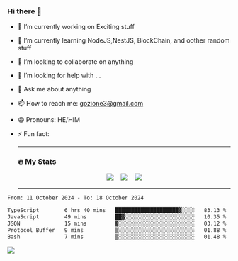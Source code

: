 ### Hi there 👋

<!--
**charlieScript/charlieScript** is a ✨ _special_ ✨ repository because its `README.md` (this file) appears on your GitHub profile.

Here are some ideas to get you started: -->

- 🔭 I’m currently working on Exciting stuff
- 🌱 I’m currently learning NodeJS,NestJS, BlockChain, and oother random stuff
- 👯 I’m looking to collaborate on anything
- 🤔 I’m looking for help with ...
- 💬 Ask me about anything
- 📫 How to reach me: gozione3@gmail.com
- 😄 Pronouns: HE/HIM
- ⚡ Fun fact:


  ---

  ### :fire: My Stats

  <div id="stats" align="center">
  <img src="http://github-readme-streak-stats.herokuapp.com?user=charlieScript&theme=dark&date_format=M%20j%5B%2C%20Y%5D" />&nbsp;&nbsp;&nbsp;
  <img src="https://github-readme-stats.vercel.app/api/top-langs/?username=charlieScript&layout=compact&theme=vision-friendly-dark"/>&nbsp;&nbsp;&nbsp;
  <img src="https://github-readme-stats.vercel.app/api?username=charlieScript&show_icons=true&theme=radical"/>
  </div>

  ---



<!--START_SECTION:waka-->

```txt
From: 11 October 2024 - To: 18 October 2024

TypeScript        6 hrs 40 mins   ████████████████████▓░░░░   83.13 %
JavaScript        49 mins         ██▓░░░░░░░░░░░░░░░░░░░░░░   10.35 %
JSON              15 mins         ▓░░░░░░░░░░░░░░░░░░░░░░░░   03.12 %
Protocol Buffer   9 mins          ▒░░░░░░░░░░░░░░░░░░░░░░░░   01.88 %
Bash              7 mins          ▒░░░░░░░░░░░░░░░░░░░░░░░░   01.48 %
```

<!--END_SECTION:waka-->
![](https://komarev.com/ghpvc/?username=charlieScript)
